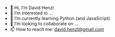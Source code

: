 - 👋 Hi, I’m David Henzl
- 👀 I’m interested in ...
- 🌱 I’m currently learning Python (and JavaScript)
- 💞️ I’m looking to collaborate on ...
- 📫 How to reach me: david.henzl@gmail.com

<!---
DavidHenzl/DavidHenzl is a ✨ special ✨ repository because its `README.md` (this file) appears on your GitHub profile.
You can click the Preview link to take a look at your changes.
--->

